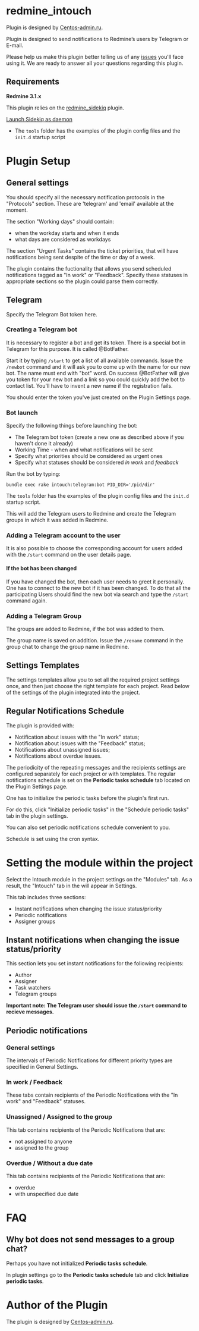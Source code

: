 # redmine_intouch

Plugin is designed by [Centos-admin.ru](http://centos-admin.ru/).

Plugin is designed to send notifications to Redmine’s users by Telegram or E-mail.

Please help us make this plugin better telling us of any [issues](https://github.com/centosadmin/redmine_intouch/issues) you'll face using it. We are ready to answer all your questions regarding this plugin.

## Requirements

**Redmine 3.1.x**

This plugin relies on the [redmine_sidekiq](https://github.com/ogom/redmine_sidekiq) plugin.

[Launch Sidekiq as daemon](https://github.com/mperham/sidekiq/wiki/Deployment#daemonization)

* The `tools` folder has the examples of the plugin config files and the `init.d` startup script

# Plugin Setup

## General settings

You should specify all the necessary notification protocols in the "Protocols" section. These are 'telegram' and 'email' available at the moment.

The section "Working days" should contain:

* when the workday starts and when it ends
* what days are considered as workdays

The section "Urgent Tasks" contains the ticket priorities, that will have notifications being sent despite of the time or day of a week.

The plugin contains the fuctionality that allows you send scheduled notifications tagged as "In work" or "Feedback". Specify these statuses in appropriate sections so the plugin could parse them correctly.

## Telegram

Specify the Telegram Bot token here.

### Creating a Telegram bot

It is necessary to register a bot and get its token. There is a special bot in Telegram for this purpose. It is called @BotFather.

Start it by typing `/start` to get a list of all available commands.
Issue the  `/newbot` command and it will ask you to come up with the name for our new bot.
The name must end with "bot" word.
On success @BotFather will give you token for your new bot and a link so you could quickly add the bot to contact list.
You'll have to invent a new name if the registration fails.

You should enter the token you've just created on the Plugin Settings page.

### Bot launch

Specify the following things before launching the bot:

* The Telegram bot token (create a new one as described above if you haven't done it already)
* Working Time - when and what notifications will be sent
* Specify what priorities should be considered as urgent ones
* Specify what statuses should be considered _in work_ and _feedback_

Run the bot by typing:

```shell
bundle exec rake intouch:telegram:bot PID_DIR='/pid/dir'
```

The `tools` folder has the examples of the plugin config files and the `init.d` startup script.

This will add the Telegram users to Redmine and create the Telegram groups in which it was added in Redmine.

### Adding a Telegram account to the user

It is also possible to choose the corresponding account for users added with the `/start` command on the user details page.

#### If the bot has been changed

If you have changed the bot, then each user needs to greet it personally.
One has to connect to the new bot if it has been changed. To do that all the participating Users should find the new bot via search and type the `/start` command again.

### Adding a Telegram Group

The groups are added to Redmine, if the bot was added to them.

The group name is saved on addition. Issue the `/rename` command in the group chat to change the group name in Redmine.

## Settings Templates

The settings templates allow you to set all the required project settings once, and then just choose the right template for each project.
Read below of the settings of the plugin integrated into the project.

## Regular Notifications Schedule

The plugin is provided with:

* Notification about issues with the "In work" status;
* Notification about issues with the "Feedback" status;
* Notifications about unassigned issues;
* Notifications about overdue issues.

The periodicity of the repeating messages and the recipients settings are configured separately for each project or with templates.
The regular notifications schedule is set on the **Periodic tasks schedule** tab located on the Plugin Settings page.

One has to initialize the periodic tasks before the plugin's first run.

For do this, click "Initialize periodic tasks" in the "Schedule periodic tasks" tab in the plugin settings.

You can also set periodic notifications schedule convenient to you.

Schedule is set using the cron syntax.

# Setting the module within the project

Select the Intouch module in the project settings on the "Modules" tab.
As a result, the "Intouch" tab in the will appear in Settings.

This tab includes three sections:

* Instant notifications when changing the issue status/priority
* Periodic notifications
* Assigner groups

## Instant notifications when changing the issue status/priority

This section lets you set instant notifications for the following recipients:

* Author
* Assigner
* Task watchers
* Telegram groups

**Important note: The Telegram user should issue the `/start` command to recieve messages.**

## Periodic notifications

### General settings

The intervals of Periodic Notifications for different priority types are specified in General Settings.

### In work / Feedback

These tabs contain recipients of the Periodic Notifications with the "In work" and "Feedback" statuses.

### Unassigned / Assigned to the group

This tab contains recipients of the Periodic Notifications that are:

* not assigned to anyone
* assigned to the group

### Overdue / Without a due date

This tab contains recipients of the Periodic Notifications that are:

* overdue
* with unspecified due date

# FAQ
## Why bot does not send messages to a group chat?

Perhaps you have not initialized **Periodic tasks schedule**.

In plugin settings go to the **Periodic tasks schedule** tab and click **Initialize periodic tasks**.


# Author of the Plugin

The plugin is designed by [Centos-admin.ru](http://centos-admin.ru/).
